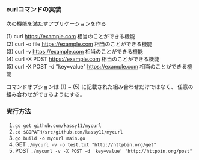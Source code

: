 ### curlコマンドの実装

次の機能を満たすアプリケーションを作る

(1) curl https://example.com 相当のことができる機能  
(2) curl -o file https://example.com 相当のことができる機能  
(3) curl -v  https://example.com 相当のことができる機能  
(4) curl -X POST https://example.com 相当のことができる機能  
(5) curl -X POST -d "key=value" https://example.com 相当のことができる機能  

コマンドオプションは (1) ~ (5) に記載された組み合わせだけではなく、
任意の組み合わせができるようにする。

### 実行方法
1. `go get github.com/kassy11/mycurl`
2. `cd $GOPATH/src/github.com/kassy11/mycurl`
3. `go build -o mycurl main.go`
4. GET `./mycurl -v -o test.txt "http://httpbin.org/get"`
5. POST `./mycurl -v -X POST -d 'key=value' "http://httpbin.org/post"`